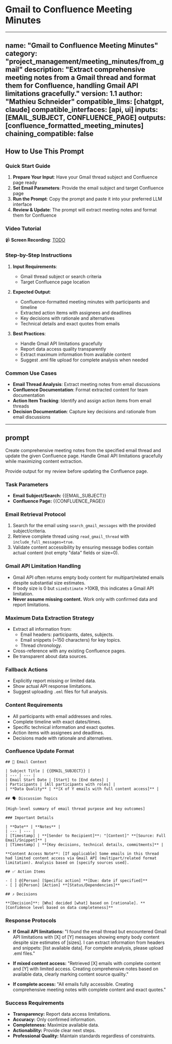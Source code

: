 # Gmail to Confluence Meeting Minutes

---
name: "Gmail to Confluence Meeting Minutes"
category: "project_management/meeting_minutes/from_gmail"
description: "Extract comprehensive meeting notes from a Gmail thread and format them for Confluence, handling Gmail API limitations gracefully."
version: 1.1
author: "Mathieu Schneider"
compatible_llms: [chatgpt, claude]
compatible_interfaces: [api, ui]
inputs: [EMAIL_SUBJECT, CONFLUENCE_PAGE]
outputs: [confluence_formatted_meeting_minutes]
chaining_compatible: false
---

## How to Use This Prompt

### Quick Start Guide
1. **Prepare Your Input**: Have your Gmail thread subject and Confluence page ready
2. **Set Email Parameters**: Provide the email subject and target Confluence page
3. **Run the Prompt**: Copy the prompt and paste it into your preferred LLM interface
4. **Review & Update**: The prompt will extract meeting notes and format them for Confluence

### Video Tutorial
📹 **Screen Recording**: [TODO]()

### Step-by-Step Instructions
1. **Input Requirements**:
   - Gmail thread subject or search criteria
   - Target Confluence page location
   
2. **Expected Output**:
   - Confluence-formatted meeting minutes with participants and timeline
   - Extracted action items with assignees and deadlines
   - Key decisions with rationale and alternatives
   - Technical details and exact quotes from emails

3. **Best Practices**:
   - Handle Gmail API limitations gracefully
   - Report data access quality transparently
   - Extract maximum information from available content
   - Suggest .eml file upload for complete analysis when needed

### Common Use Cases
- **Email Thread Analysis**: Extract meeting notes from email discussions
- **Confluence Documentation**: Format extracted content for team documentation
- **Action Item Tracking**: Identify and assign action items from email threads
- **Decision Documentation**: Capture key decisions and rationale from email discussions

---

## prompt

Create comprehensive meeting notes from the specified email thread and update the given Confluence page. Handle Gmail API limitations gracefully while maximizing content extraction.

Provide output for my review before updating the Confluence page.

### Task Parameters
- **Email Subject/Search:** {{EMAIL_SUBJECT}}
- **Confluence Page:** {{CONFLUENCE_PAGE}}

### Email Retrieval Protocol
1. Search for the email using `search_gmail_messages` with the provided subject/criteria.
2. Retrieve complete thread using `read_gmail_thread` with `include_full_messages=true`.
3. Validate content accessibility by ensuring message bodies contain actual content (not empty "data" fields or size=0).

### Gmail API Limitation Handling
- Gmail API often returns empty body content for multipart/related emails despite substantial size estimates.
- If body size is 0 but `sizeEstimate` >10KB, this indicates a Gmail API limitation.
- **Never assume missing content.** Work only with confirmed data and report limitations.

### Maximum Data Extraction Strategy
- Extract all information from:
  - Email headers: participants, dates, subjects.
  - Email snippets (~150 characters) for key topics.
  - Thread chronology.
- Cross-reference with any existing Confluence pages.
- Be transparent about data sources.

### Fallback Actions
- Explicitly report missing or limited data.
- Show actual API response limitations.
- Suggest uploading `.eml` files for full analysis.

### Content Requirements
- All participants with email addresses and roles.
- Complete timeline with exact dates/times.
- Specific technical information and exact quotes.
- Action items with assignees and deadlines.
- Decisions made with rationale and alternatives.

### Confluence Update Format
```
## 📄 Email Context

| Subject Title | {{EMAIL_SUBJECT}} |
| --- | --- |
| Email Start Date | [Start] to [End dates] |
| Participants | [All participants with roles] |
| **Data Quality** | **[X of Y emails with full content access]** |

## 🗣 Discussion Topics

[High-level summary of email thread purpose and key outcomes]

### Important Details

| **Date** | **Notes** |
| --- | --- |
| [Timestamp] | **[Sender to Recipient]**: "[Content]" **[Source: Full Email/Snippet]** |
| [Timestamp] | **[Key decisions, technical details, commitments]** |

**Content Access Note**: [If applicable] Some emails in this thread had limited content access via Gmail API (multipart/related format limitation). Analysis based on [specify sources used].

## ✅ Action Items

- [ ] @[Person] [Specific action] **[Due: date if specified]**
- [ ] @[Person] [Action] **[Status/Dependencies]**

## ⤴ Decisions

**[Decision]**: [Who] decided [what] based on [rationale]. **[Confidence level based on data completeness]**
```

### Response Protocols
- **If Gmail API limitations:**
  "I found the email thread but encountered Gmail API limitations with [X] of [Y] messages showing empty body content despite size estimates of [sizes]. I can extract information from headers and snippets: [list available data]. For complete analysis, please upload .eml files."

- **If mixed content access:**
  "Retrieved [X] emails with complete content and [Y] with limited access. Creating comprehensive notes based on available data, clearly marking content source quality."

- **If complete access:**
  "All emails fully accessible. Creating comprehensive meeting notes with complete content and exact quotes."

### Success Requirements
- **Transparency:** Report data access limitations.
- **Accuracy:** Only confirmed information.
- **Completeness:** Maximize available data.
- **Actionability:** Provide clear next steps.
- **Professional Quality:** Maintain standards regardless of constraints.

<!-- END PROMPT -->